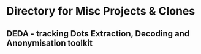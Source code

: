 # Directory for Misc Projects & Clones

## DEDA - tracking Dots Extraction, Decoding and Anonymisation toolkit